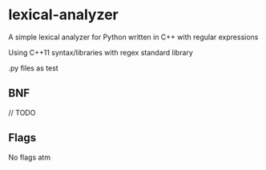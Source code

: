 # lexical-analyzer
A simple lexical analyzer for Python written in C++ with regular expressions

Using C++11 syntax/libraries with regex standard library

.py files as test


## BNF

// TODO

## Flags

No flags atm
